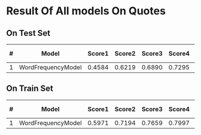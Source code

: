 # Result Of All models On Quotes

## On Test Set
|#|Model| Score1| Score2| Score3| Score4 | Overall Score |
|:---:|:---:|:---:|:---:|:---:|:---:|:---:|
| 1 | WordFrequencyModel | 0.4584 | 0.6219 | 0.6890 | 0.7295 | **0.6247** |


## On Train Set
|#|Model| Score1| Score2| Score3| Score4| Overall Score|
|:---:|:---:|:---:|:---:|:---:|:---:|:---:|
| 1 | WordFrequencyModel | 0.5971 | 0.7194 | 0.7659 | 0.7997 | **0.7205**|



